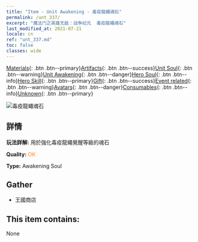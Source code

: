 ```yaml
---
title: "Item - Unit Awakening - 毒疫龍蠅魂石"
permalink: /unt_337/
excerpt: "魔法门之英雄无敌：战争纪元  毒疫龍蠅魂石"
last_modified_at: 2021-07-21
locale: cn
ref: "unt_337.md"
toc: false
classes: wide
---
```

 [Materials](/ItemsCN/){: .btn .btn--primary}[Artifacts](/ItemsCN/Artifacts/){: .btn .btn--success}[Unit Soul](/ItemsCN/UnitSoul/){: .btn .btn--warning}[Unit Awakening](/ItemsCN/UnitAwakening/){: .btn .btn--danger}[Hero Soul](/ItemsCN/HeroSoul/){: .btn .btn--info}[Hero Skill](/ItemsCN/HeroSkill/){: .btn .btn--primary}[Gift](/ItemsCN/Gift/){: .btn .btn--success}[Event related](/ItemsCN/Events/){: .btn .btn--warning}[Avatars](/ItemsCN/Avatars/){: .btn .btn--danger}[Consumables](/ItemsCN/Consumables/){: .btn .btn--info}[Unknown](/ItemsCN/Unknown/){: .btn .btn--primary}

 ![毒疫龍蠅魂石](/images/u/tia_longying.jpg)

## 詳情
 **玩法詳解:** 用於強化毒疫龍蠅覺醒等級的魂石

 **Quality:** <span style="color: #FF8C00">OK</span>

 **Type:** Awakening Soul

## Gather

*    王國商店 

## This item contains:

  None

